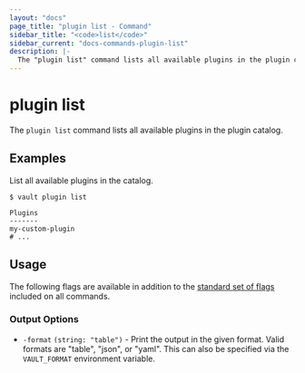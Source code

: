 ```yaml
---
layout: "docs"
page_title: "plugin list - Command"
sidebar_title: "<code>list</code>"
sidebar_current: "docs-commands-plugin-list"
description: |-
  The "plugin list" command lists all available plugins in the plugin catalog.
---
```


# plugin list

The `plugin list` command lists all available plugins in the plugin catalog.

## Examples

List all available plugins in the catalog.

```text
$ vault plugin list

Plugins
-------
my-custom-plugin
# ...
```

## Usage

The following flags are available in addition to the [standard set of
flags](/docs/commands/index.html) included on all commands.

### Output Options

- `-format` `(string: "table")` - Print the output in the given format. Valid
  formats are "table", "json", or "yaml". This can also be specified via the
  `VAULT_FORMAT` environment variable.
